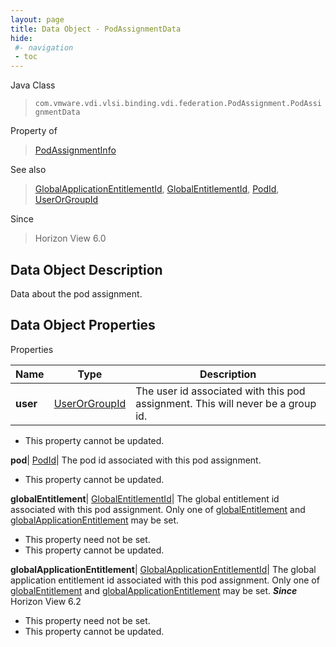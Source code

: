 ```yaml
---
layout: page
title: Data Object - PodAssignmentData
hide:
 #- navigation
 - toc
---
```






Java Class  
> `com.vmware.vdi.vlsi.binding.vdi.federation.PodAssignment.PodAssignmentData`

Property of  
> [PodAssignmentInfo](vdi.federation.PodAssignment.PodAssignmentInfo.md#field_detail)

See also  
> [GlobalApplicationEntitlementId](vdi.entity.GlobalApplicationEntitlementId.md), [GlobalEntitlementId](vdi.entity.GlobalEntitlementId.md), [PodId](vdi.entity.PodId.md), [UserOrGroupId](vdi.entity.UserOrGroupId.md)

Since  
> Horizon View 6.0


## Data Object Description 

Data about the pod assignment. 

## Data Object Properties

Properties

Name |  Type |  Description   
---|---|---  
**user**| [UserOrGroupId](vdi.entity.UserOrGroupId.md)|  The user id associated with this pod assignment. This will never be a group id.   


 * This property cannot be updated.

  
**pod**| [PodId](vdi.entity.PodId.md)|  The pod id associated with this pod assignment.   


 * This property cannot be updated.

  
**globalEntitlement**| [GlobalEntitlementId](vdi.entity.GlobalEntitlementId.md)|  The global entitlement id associated with this pod assignment. Only one of [globalEntitlement](vdi.federation.PodAssignment.PodAssignmentData.md#globalEntitlement) and [globalApplicationEntitlement](vdi.federation.PodAssignment.PodAssignmentData.md#globalApplicationEntitlement) may be set.   


 * This property need not be set.
 * This property cannot be updated.

  
**globalApplicationEntitlement**| [GlobalApplicationEntitlementId](vdi.entity.GlobalApplicationEntitlementId.md)|  The global application entitlement id associated with this pod assignment. Only one of [globalEntitlement](vdi.federation.PodAssignment.PodAssignmentData.md#globalEntitlement) and [globalApplicationEntitlement](vdi.federation.PodAssignment.PodAssignmentData.md#globalApplicationEntitlement) may be set.  **_Since_** Horizon View 6.2  


 * This property need not be set.
 * This property cannot be updated.

  
  

  
